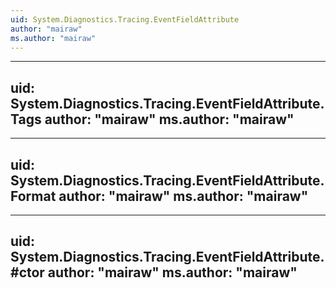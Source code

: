 ```yaml
---
uid: System.Diagnostics.Tracing.EventFieldAttribute
author: "mairaw"
ms.author: "mairaw"
---
```


---
uid: System.Diagnostics.Tracing.EventFieldAttribute.Tags
author: "mairaw"
ms.author: "mairaw"
---

---
uid: System.Diagnostics.Tracing.EventFieldAttribute.Format
author: "mairaw"
ms.author: "mairaw"
---

---
uid: System.Diagnostics.Tracing.EventFieldAttribute.#ctor
author: "mairaw"
ms.author: "mairaw"
---
